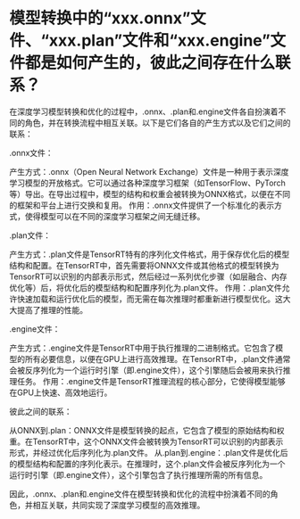# 模型转换中的“xxx.onnx”文件、“xxx.plan”文件和“xxx.engine”文件都是如何产生的，彼此之间存在什么联系？

在深度学习模型转换和优化的过程中，.onnx、.plan和.engine文件各自扮演着不同的角色，并在转换流程中相互关联。以下是它们各自的产生方式以及它们之间的联系：

.onnx文件：

产生方式：.onnx（Open Neural Network Exchange）文件是一种用于表示深度学习模型的开放格式。它可以通过各种深度学习框架（如TensorFlow、PyTorch等）导出。在导出过程中，模型的结构和权重会被转换为ONNX格式，以便在不同的框架和平台上进行交换和复用。
作用：.onnx文件提供了一个标准化的表示方式，使得模型可以在不同的深度学习框架之间无缝迁移。

.plan文件：

产生方式：.plan文件是TensorRT特有的序列化文件格式，用于保存优化后的模型结构和配置。在TensorRT中，首先需要将ONNX文件或其他格式的模型转换为TensorRT可以识别的内部表示形式，然后经过一系列优化步骤（如层融合、内存优化等）后，将优化后的模型结构和配置序列化为.plan文件。
作用：.plan文件允许快速加载和运行优化后的模型，而无需在每次推理时都重新进行模型优化。这大大提高了推理的性能。

.engine文件：

产生方式：.engine文件是TensorRT中用于执行推理的二进制格式。它包含了模型的所有必要信息，以便在GPU上进行高效推理。在TensorRT中，.plan文件通常会被反序列化为一个运行时引擎（即.engine文件），这个引擎随后会被用来执行推理任务。
作用：.engine文件是TensorRT推理流程的核心部分，它使得模型能够在GPU上快速、高效地运行。

彼此之间的联系：

从ONNX到.plan：ONNX文件是模型转换的起点，它包含了模型的原始结构和权重。在TensorRT中，这个ONNX文件会被转换为TensorRT可以识别的内部表示形式，并经过优化后序列化为.plan文件。
从.plan到.engine：.plan文件是优化后的模型结构和配置的序列化表示。在推理时，这个.plan文件会被反序列化为一个运行时引擎（即.engine文件），这个引擎包含了执行推理所需的所有信息。

因此，.onnx、.plan和.engine文件在模型转换和优化的流程中扮演着不同的角色，并相互关联，共同实现了深度学习模型的高效推理。